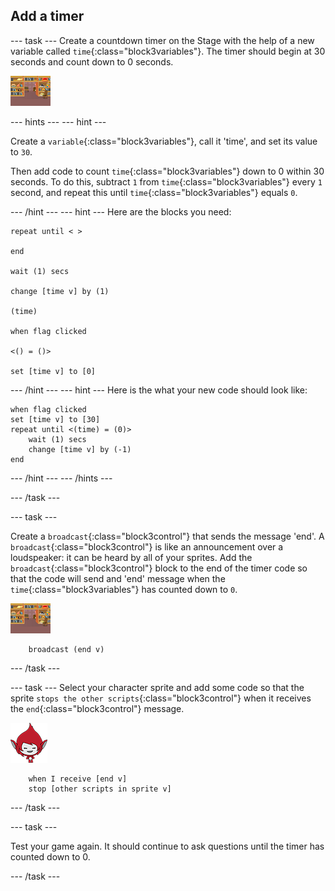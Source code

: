 ## Add a timer

--- task ---
Create a countdown timer on the Stage with the help of a new variable called `time`{:class="block3variables"}. The timer should begin at 30 seconds and count down to 0 seconds.

![Stage sprite](images/stage-sprite.png)

--- hints ---
--- hint ---

Create a `variable`{:class="block3variables"}, call it 'time', and set its value to `30`.

Then add code to count `time`{:class="block3variables"} down to 0 within 30 seconds. To do this, subtract `1` from `time`{:class="block3variables"} every `1` second, and repeat this until `time`{:class="block3variables"} equals `0`.

--- /hint ---
--- hint ---
Here are the blocks you need:

```blocks3
repeat until < >

end

wait (1) secs

change [time v] by (1)

(time)

when flag clicked

<() = ()>

set [time v] to [0]
```
--- /hint ---
--- hint ---
Here is the what your new code should look like:
```blocks3
when flag clicked
set [time v] to [30]
repeat until <(time) = (0)>
    wait (1) secs
    change [time v] by (-1)
end
```
--- /hint ---
--- /hints ---

--- /task ---

--- task ---

Create a `broadcast`{:class="block3control"} that sends the message 'end'. A `broadcast`{:class="block3control"} is like an announcement over a loudspeaker: it can be heard by all of your sprites. Add the `broadcast`{:class="block3control"} block to the end of the timer code so that the code will send and 'end' message when the `time`{:class="block3variables"} has counted down to `0`.

![Stage sprite](images/stage-sprite.png)

```blocks3
    broadcast (end v)
```
--- /task ---

--- task ---
Select your character sprite and add some code so that the sprite `stops the other scripts`{:class="block3control"} when it receives the `end`{:class="block3control"} message.

![Giga sprite](images/giga-sprite.png)

```blocks3
    when I receive [end v]
    stop [other scripts in sprite v]
```
--- /task ---

--- task ---

Test your game again. It should continue to ask questions until the timer has counted down to 0.

--- /task ---
